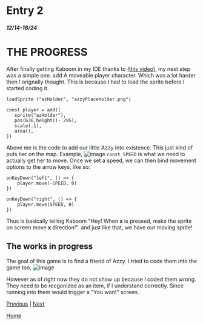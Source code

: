 # Entry 2
##### 12/14-16/24

# THE PROGRESS

After finally getting Kaboom in my IDE thanks to [(this video)](https://youtu.be/iHTv4drOw_0), my next step was a simple one. add A moveable player character. Which was a lot harder then I orignally thought. This is because I had to load the sprite before I started coding it.

```
loadSprite ("azHolder", "azzyPlaceholder.png")

const player = add([
   sprite("azHolder"),
   pos(636,height()- 295),
   scale(.1),
   area(),
])
```
Above me is the code to add our little Azzy into existence. This just kind of puts her on the map. Example,
![image](https://github.com/user-attachments/assets/5eb0e396-09f4-4415-9e30-ef220429b9b5)
``const SPEED`` is what we need to actually get her to move. Once we set a speed, we can then bind movement options to the arrow keys, like so:

```
onKeyDown("left", () => {
	player.move(-SPEED, 0)
})

onKeyDown("right", () => {
	player.move(SPEED, 0)
})
```
Thus is basically telling Kaboom "Hey! When **x** is pressed, make the sprite on screen move **x** direction!". and just like that, we have our moving sprite!

## The works in progress

The goal of this game is to find a friend of Azzy. I tried to code them into the game too,
![image](https://github.com/user-attachments/assets/310a7db6-6578-4c0d-a74f-36af2ad81453)

However as of right now they do not show up because I coded them wrong. They need to be recgonized as an item, if I understand correctly. Since running into them would trigger a "You won!" screen.

[Previous](entry01.md) | [Next](entry03.md)

[Home](../README.md)
